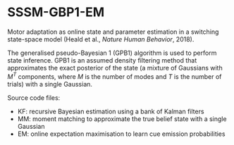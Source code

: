 # SSSM-GBP1-EM
Motor adaptation as online state and parameter estimation in a switching state-space model (Heald et al., *Nature Human Behavior*, 2018).

The generalised pseudo-Bayesian 1 (GPB1) algorithm is used to perform state inference. GPB1 is an assumed density filtering method that approximates the exact posterior of the state (a mixture of Gaussians with *M<sup>T</sup>* components, where *M* is the number of modes and *T* is the number of trials) with a single Gaussian.

Source code files:

- KF: recursive Bayesian estimation using a bank of Kalman filters
- MM: moment matching to approximate the true belief state with a single Gaussian
- EM: online expectation maximisation to learn cue emission probabilities
